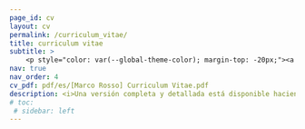 ```yaml
---
page_id: cv
layout: cv
permalink: /curriculum_vitae/
title: curriculum vitae
subtitle: >
    <p style="color: var(--global-theme-color); margin-top: -20px;"><a href="#" onclick="window.location.href='https://marcorosso.com/curriculum_vitae/'; return false;">English</a>&nbsp;|&nbsp;<a href='https://marcorosso.com/it/curriculum_vitae/'>italiano</a></p>
nav: true
nav_order: 4
cv_pdf: pdf/es/[Marco Rosso] Curriculum Vitae.pdf
description: <i>Una versión completa y detallada está disponible haciendo clic en el ícono de PDF (solo en inglés).</i>
# toc:
 # sidebar: left
---
```

